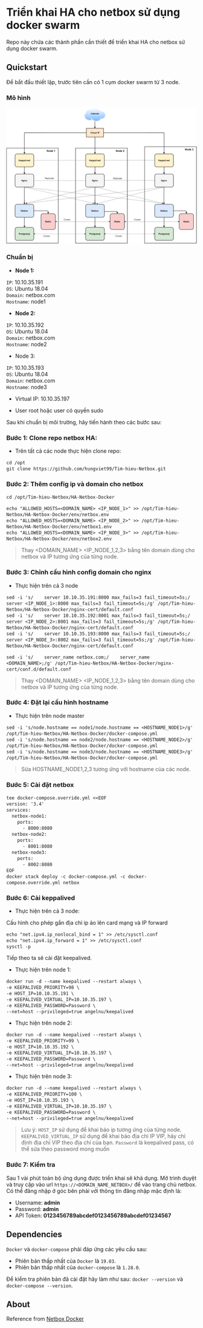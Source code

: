# Triển khai HA cho netbox sử dụng docker swarm

Repo này chứa các thành phần cần thiết để triển khai HA cho netbox sử dụng docker swarm. 


## Quickstart

Để bắt đầu thiết lập, trước tiên cần có 1 cụm docker swarm từ 3 node.

### Mô hình

![](../images/mohinhtrienkhai.png)

### Chuẩn bị

- **Node 1:**

`IP`: 10.10.35.191  
`OS`: Ubuntu 18.04  
`Domain`: netbox.com  
`Hostname`: node1  

- **Node 2:**

`IP`: 10.10.35.192  
`OS`: Ubuntu 18.04  
`Domain`: netbox.com  
`Hostname`: node2  

- Node 3: 

`IP`: 10.10.35.193  
`OS`: Ubuntu 18.04  
`Domain`: netbox.com  
`Hostname`: node3  

- Virtual IP: 10.10.35.197

- User root hoặc user có quyền sudo  

Sau khi chuẩn bị môi trường, hãy tiến hành theo các bước sau: 

### Bước 1: Clone repo netbox HA:   

- Trên tất cả các node thực hiện clone repo: 

```
cd /opt
git clone https://github.com/hungviet99/Tim-hieu-Netbox.git
```

### Bước 2: Thêm config ip và domain cho netbox

```
cd /opt/Tim-hieu-Netbox/HA-Netbox-Docker
```
```
echo "ALLOWED_HOSTS=<DOMAIN_NAME> <IP_NODE_1>" >> /opt/Tim-hieu-Netbox/HA-Netbox-Docker/env/netbox.env
echo "ALLOWED_HOSTS=<DOMAIN_NAME> <IP_NODE_2>" >> /opt/Tim-hieu-Netbox/HA-Netbox-Docker/env/netbox1.env
echo "ALLOWED_HOSTS=<DOMAIN_NAME> <IP_NODE_3>" >> /opt/Tim-hieu-Netbox/HA-Netbox-Docker/env/netbox2.env
```

> Thay <DOMAIN_NAME> <IP_NODE_1,2,3> bằng tên domain dùng cho netbox và IP tương ứng của từng node. 

### Bước 3: Chỉnh cấu hình config domain cho nginx

- Thực hiện trên cả 3 node

```
sed -i 's/    server 10.10.35.191:8000 max_fails=3 fail_timeout=5s;/    server <IP_NODE_1>:8000 max_fails=3 fail_timeout=5s;/g' /opt/Tim-hieu-Netbox/HA-Netbox-Docker/nginx-cert/default.conf
sed -i 's/    server 10.10.35.192:8001 max_fails=3 fail_timeout=5s;/    server <IP_NODE_2>:8001 max_fails=3 fail_timeout=5s;/g' /opt/Tim-hieu-Netbox/HA-Netbox-Docker/nginx-cert/default.conf
sed -i 's/    server 10.10.35.193:8000 max_fails=3 fail_timeout=5s;/    server <IP_NODE_3>:8002 max_fails=3 fail_timeout=5s;/g' /opt/Tim-hieu-Netbox/HA-Netbox-Docker/nginx-cert/default.conf
```

```
sed -i 's/    server_name netbox.com;/    server_name <DOMAIN_NAME>;/g' /opt/Tim-hieu-Netbox/HA-Netbox-Docker/nginx-cert/conf.d/default.conf
```

> Thay <DOMAIN_NAME> <IP_NODE_1,2,3> bằng tên domain dùng cho netbox và IP tương ứng của từng node. 

### Bước 4: Đặt lại cấu hình hostname

- Thực hiện trên node master

```
sed -i 's/node.hostname == node1/node.hostname == <HOSTNAME_NODE1>/g' /opt/Tim-hieu-Netbox/HA-Netbox-Docker/docker-compose.yml
sed -i 's/node.hostname == node2/node.hostname == <HOSTNAME_NODE2>/g' /opt/Tim-hieu-Netbox/HA-Netbox-Docker/docker-compose.yml
sed -i 's/node.hostname == node3/node.hostname == <HOSTNAME_NODE3>/g' /opt/Tim-hieu-Netbox/HA-Netbox-Docker/docker-compose.yml
```

> Sửa HOSTNAME_NODE1,2,3 tương ứng với hostname của các node. 

### Bước 5: Cài đặt netbox

```
tee docker-compose.override.yml <<EOF
version: '3.4'
services:
  netbox-node1:
    ports:
      - 8000:8080
  netbox-node2:
    ports:
      - 8001:8080
  netbox-node3:
    ports:
      - 8002:8080
EOF
docker stack deploy -c docker-compose.yml -c docker-compose.override.yml netbox
```

### Bước 6: Cài keppalived 

- Thực hiện trên cả 3 node:

Cấu hình cho phép gắn địa chỉ ip ảo lên card mạng và IP forward

```
echo "net.ipv4.ip_nonlocal_bind = 1" >> /etc/sysctl.conf
echo "net.ipv4.ip_forward = 1" >> /etc/sysctl.conf
sysctl -p
```

Tiếp theo ta sẽ cài đặt keepalived.

- Thực hiện trên node 1: 

```
docker run -d --name keepalived --restart always \
-e KEEPALIVED_PRIORITY=98 \
-e HOST_IP=10.10.35.191 \
-e KEEPALIVED_VIRTUAL_IP=10.10.35.197 \
-e KEEPALIVED_PASSWORD=Password \
--net=host --privileged=true angelnu/keepalived
```

- Thực hiện trên node 2:

```
docker run -d --name keepalived --restart always \
-e KEEPALIVED_PRIORITY=99 \
-e HOST_IP=10.10.35.192 \
-e KEEPALIVED_VIRTUAL_IP=10.10.35.197 \
-e KEEPALIVED_PASSWORD=Password \
--net=host --privileged=true angelnu/keepalived
```

- Thực hiện trên node 3:

```
docker run -d --name keepalived --restart always \
-e KEEPALIVED_PRIORITY=100 \
-e HOST_IP=10.10.35.193 \
-e KEEPALIVED_VIRTUAL_IP=10.10.35.197 \
-e KEEPALIVED_PASSWORD=Password \
--net=host --privileged=true angelnu/keepalived
```

> Lưu ý: `HOST_IP` sử dụng để khai báo ip tương ứng của từng node. `KEEPALIVED_VIRTUAL_IP` sử dụng để khai báo địa chỉ IP VIP, hãy chỉ định địa chỉ VIP theo địa chỉ của bạn. `Password` là keepalived pass, có thể sửa theo password mong muốn

### Bước 7: Kiểm tra 

Sau 1 vài phút toàn bộ ứng dụng được triển khai sẽ khả dụng. Mở trình duyệt và truy cập vào url `https://<DOMAIN_NAME_NETBOX>/` để vào trang chủ netbox. Có thể đăng nhập ở góc bên phải với thông tin đăng nhập mặc định là:

* Username: **admin**
* Password: **admin**
* API Token: **0123456789abcdef0123456789abcdef01234567**

## Dependencies

`Docker` và `docker-compose` phải đáp ứng các yêu cầu sau:

* Phiên bản thấp nhất của `Docker` là `19.03`.
* Phiên bản thấp nhất của `docker-compose` là `1.28.0`.

Để kiểm tra phiên bản đã cài đặt hãy làm như sau: `docker --version` và `docker-compose --version`.

## About

Reference from [Netbox Docker](https://github.com/netbox-community/netbox-docker)